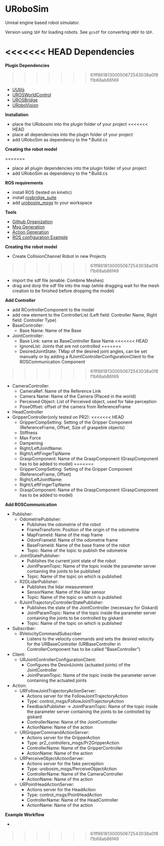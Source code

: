 # URoboSim

Unreal engine based robot simulator.

Version using `SDF` for loading robots.
See `gzsdf` for converting `URDF` to `SDF`.

<<<<<<< HEAD
**Dependencies**
=======

**Plugin Dependencies**
>>>>>>> 61ff86181300050672543038a0f8f1b68ab86f49

*  [UUtils](https://github.com/urobosim/UUtils)
*  [UROSWorldControl](https://github.com/urobosim/UROSWorldControl)
*  [UROSBridge](https://github.com/urobosim/UROSBridge)
*  [URoboVision](https://github.com/urobosim/URoboVision)

**Installation**

*  place the URobosim into the plugin folder of your project
<<<<<<< HEAD
*  place all dependencies into the plugin folder of your project
*  add URoboSim as dependency to the *.Build.cs

**Creating the robot model**

=======
*  place all plugin dependencies into the plugin folder of your project
*  add URoboSim as dependency to the *.Build.cs

**ROS requirements**

*  install ROS (tested on kinetic)
*  install [rosbridge_suite](https://wiki.ros.org/rosbridge_suite)
*  add [urobosim_msgs](https://github.com/urobosim/urobosim_msgs) to your workspace

**Tools**

*  [Github Organization](https://github.com/urobosim)
*  [Msg Generation](https://github.com/urobosim/MsgGeneration)
*  [Action Generation](https://github.com/urobosim/UROSActionLib)
*  [ROS configuration Example](https://github.com/urobosim/urobosim_ros_config)

**Creating the robot model**

*  Create CollisionChannel Robot in new Projects
>>>>>>> 61ff86181300050672543038a0f8f1b68ab86f49
*  import the sdf file (enable: Combine Meshes)
*  drag and dorp the sdf file into the map (while dragging wait for the mesh creation to be finished before dropping the model)

**Add Controller**

*  add RControllerComponent to the model
*  add new element to the ControllerList (Left field: Controller Name, Right field: Controller Type)
*  BaseController:
    *  Base Name: Name of the Base
*  JointController:
    *  Base Link: same as BaseController Base Name
<<<<<<< HEAD
    *  IgnoreList: Joints that are not controlled
=======
    *  DesiredJointState: TMap of the desired joint angles, can be set manually
       or by adding a RJointControllerConfigurationClient to the
       ROSCommunication Component 
>>>>>>> 61ff86181300050672543038a0f8f1b68ab86f49
*  CameraController:
    *  CameraRef: Name of the Reference Link
    *  Camera Name: Name of the Camera (Placed in the world)
    *  Perceived Object: List of Perceived object, used for fake perception
    *  PoseOffset: offset of the camera from ReferenceFrame
*  HeadController
*  GripperController(only tested on PR2):
<<<<<<< HEAD
    *  GripperCompSetting: Setting of the Gripper Component (ReferenceFrame, Offset, Size of graspeble objects)
    *  Stiffness
    *  Max Force
    *  Dampening
    *  Right/LeftJointName:
    *  Right/LeftFingerTipName
    *  GraspComponent: Name of the GraspComponent (GraspComponent has to be added to model)
=======
    *  GripperCompSetting: Setting of the Gripper Component (ReferenceFrame, Offset)
    *  Right/LeftJointName:
    *  Right/LeftFingerTipName
    *  GraspComponent: Name of the GraspComponent (GraspComponent has to be added to model)

**Add ROSCommunication**

* Publisher:
    * OdometriePublisher: 
        * Publishes the odometrie of the robot
        * FrameTransform: Position of the origin of the odometrie
        * MapFrameId: Name of the map frame
        * OdomFrameId: Name of the odometrie frame
        * BaseFrameId: Name of the base frame of the robot
        * Topic: Name of the topic to publish the odometrie
    * JointStatePublisher:
        * Publishes the current joint state of the robot
        * JointParamTopic: Name of the topic inside the parameter server
          containing the joints to be published
        * Topic: Name of the topic on which is published
    * R2DLidarPublisher:
        * Publishes the lidar measurement
        * SensorName: Name of the lidar sensor 
        * Topic: Name of the topic on which is published
    * RJointTrajectoryControllerStatePublisher:
        * Publishes the state of the JointController (necessary for Giskard)
        * JointParamTopic: Name of the topic inside the parameter server
          containing the joints to be controlled by giskard
        * Topic: Name of the topic on which is published
* Subscriber:
    * RVelocityCommandSubscriber
        * Listens to the velocity commands and sets the desired velocity for the
          URBaseController (URBaseController in ControllerComponent has to be
          called "BaseController")
* Client:
    * URJointControllerConfigurationClient:
        * Configures the DesirdJoints (actuated joints) of the JointController 
        * JointParamTopic: Name of the topic inside the parameter server
          containing the actuated joints
* Action:
    * URFollowJointTrajectoryActionServer:
        * Actions server for the FollowJointTrajectoryAction 
        * Type: control_msgs/FollowJointTrajectoryAction 
        * FeedbackPublisher -> JointParamTopic: Name of the topic inside the parameter server
          containing the joints to be controlled by giskard
        * ControllerName: Name of the JointController
        * ActionName: Name of the action
    * URGripperCommandActionServer:
        * Actions server for the GripperAction 
        * Type: pr2_controllers_msgs/Pr2GripperAction
        * ControllerName: Name of the GripperController
        * ActionName: Name of the action
    * URPerceiveObjectActionServer:
        * Actions server for the fake perception 
        * Type: urobosim_msgs/PerceiveObjectAction 
        * ControllerName: Name of the CameraController
        * ActionName: Name of the action
    * URPointHeadActionServer:
        * Actions server for the HeadAction 
        * Type: control_msgs/PointHeadAction
        * ControllerName: Name of the HeadController
        * ActionName: Name of the action

**Example Workflow**

* 
>>>>>>> 61ff86181300050672543038a0f8f1b68ab86f49
